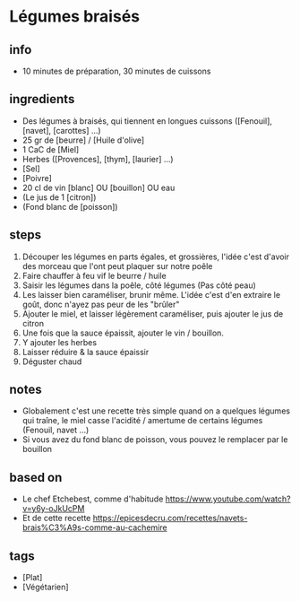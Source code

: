 # Légumes braisés

## info  
* 10 minutes de préparation, 30 minutes de cuissons

## ingredients
* Des légumes à braisés, qui tiennent en longues cuissons ([Fenouil], [navet], [carottes] ...)
* 25 gr de [beurre] / [Huile d'olive]
* 1 CaC de [Miel]
* Herbes ([Provences], [thym], [laurier] ...)
* [Sel]
* [Poivre]
* 20 cl de vin [blanc] OU [bouillon] OU eau
* (Le jus de 1 [citron])
* (Fond blanc de [poisson])

## steps  
1. Découper les légumes en parts égales, et grossières, l'idée c'est d'avoir des morceau que l'ont peut plaquer sur notre poêle
2. Faire chauffer à feu vif le beurre / huile
3. Saisir les légumes dans la poêle, côté légumes (Pas côté peau)
3. Les laisser bien caraméliser, brunir même. L'idée c'est d'en extraire le goût, donc n'ayez pas peur de les "brûler"
4. Ajouter le miel, et laisser légèrement caraméliser, puis ajouter le jus de citron
5. Une fois que la sauce épaissit, ajouter le vin / bouillon. 
6. Y ajouter les herbes 
7. Laisser réduire & la sauce épaissir
8. Déguster chaud

## notes  
* Globalement c'est une recette très simple quand on a quelques légumes qui traîne, le miel casse l'acidité / amertume de certains légumes (Fenouil, navet ...)
* Si vous avez du fond blanc de poisson, vous pouvez le remplacer par le bouillon

## based on  
* Le chef Etchebest, comme d'habitude https://www.youtube.com/watch?v=y6y-oJkUcPM
* Et de cette recette https://epicesdecru.com/recettes/navets-brais%C3%A9s-comme-au-cachemire

## tags
* [Plat]
* [Végétarien]